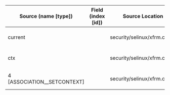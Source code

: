 | Source (name [type])        | Field (index [id]) | Source Location             | Label at Source             |
|-----------------------------|--------------------|-----------------------------|-----------------------------|
| current                     |                    | security/selinux/xfrm.c:142 | subject, dynamic, external  |
| ctx                         |                    | security/selinux/xfrm.c:140 | object, dynamic, input      |
| 4 [ASSOCIATION__SETCONTEXT] |                    | security/selinux/xfrm.c:148 | operation, static, mediator |
